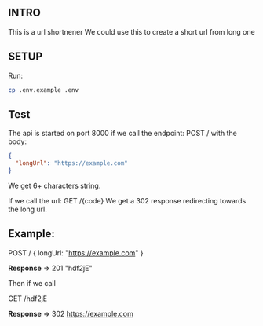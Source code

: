 ## INTRO
This is a url shortnener
We could use this to create a short url from long one

## SETUP
Run:
```bash
cp .env.example .env
```

## Test
The api is started on port 8000
if we call the endpoint:
POST /
with the body:
```json
{
  "longUrl": "https://example.com"
}
```

We get 6+ characters string.

If we call the url:
GET /{code}
We get a 302 response redirecting towards the long url.

## Example:
POST /
{
  longUrl: "https://example.com"
}

__Response__ => 201 "hdf2jE"

Then if we call

GET /hdf2jE

__Response__ => 302 https://example.com

